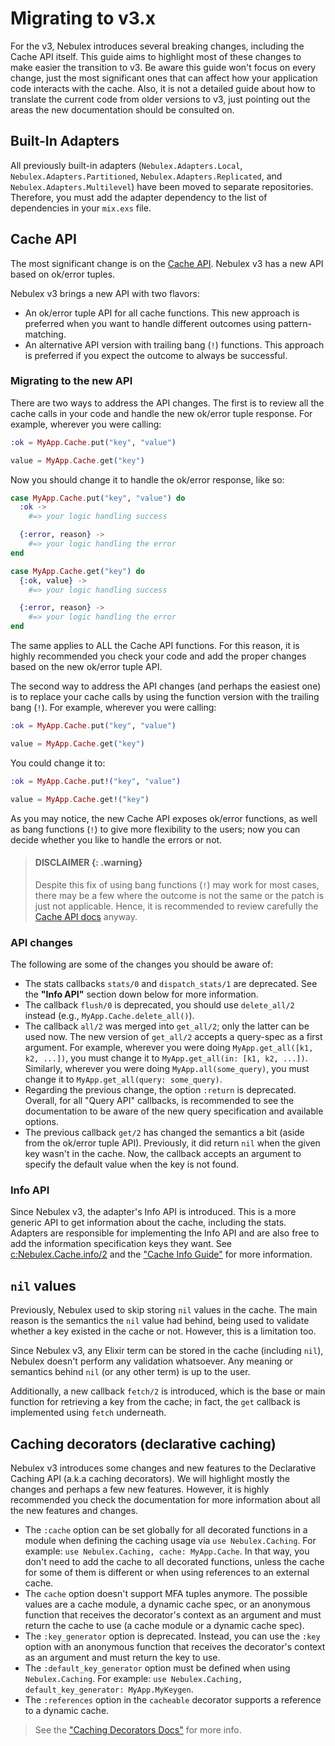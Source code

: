# Migrating to v3.x

For the v3, Nebulex introduces several breaking changes, including the Cache
API itself. This guide aims to highlight most of these changes to make easier
the transition to v3. Be aware this guide won't focus on every change, just
the most significant ones that can affect how your application code interacts
with the cache. Also, it is not a detailed guide about how to translate the
current code from older versions to v3, just pointing out the areas the new
documentation should be consulted on.

## Built-In Adapters

All previously built-in adapters (`Nebulex.Adapters.Local`,
`Nebulex.Adapters.Partitioned`, `Nebulex.Adapters.Replicated`, and
`Nebulex.Adapters.Multilevel`) have been moved to separate repositories.
Therefore, you must add the adapter dependency to the list of dependencies
in your `mix.exs` file.

## Cache API

The most significant change is on the [Cache API][cache_api]. Nebulex v3 has a
new API based on ok/error tuples.

Nebulex v3 brings a new API with two flavors:

* An ok/error tuple API for all cache functions. This new approach is preferred
  when you want to handle different outcomes using pattern-matching.
* An alternative API version with trailing bang (`!`) functions. This approach
  is preferred if you expect the outcome to always be successful.

[cache_api]: https://hexdocs.pm/nebulex/Nebulex.Cache.html

### Migrating to the new API

There are two ways to address the API changes. The first is to review all the
cache calls in your code and handle the new ok/error tuple response.
For example, wherever you were calling:

```elixir
:ok = MyApp.Cache.put("key", "value")

value = MyApp.Cache.get("key")
```

Now you should change it to handle the ok/error response, like so:

```elixir
case MyApp.Cache.put("key", "value") do
  :ok ->
    #=> your logic handling success

  {:error, reason} ->
    #=> your logic handling the error
end

case MyApp.Cache.get("key") do
  {:ok, value} ->
    #=> your logic handling success

  {:error, reason} ->
    #=> your logic handling the error
end
```

The same applies to ALL the Cache API functions. For this reason, it is highly
recommended you check your code and add the proper changes based on the new
ok/error tuple API.

The second way to address the API changes (and perhaps the easiest one) is to
replace your cache calls by using the function version with the trailing bang
(`!`). For example, wherever you were calling:

```elixir
:ok = MyApp.Cache.put("key", "value")

value = MyApp.Cache.get("key")
```

You could change it to:

```elixir
:ok = MyApp.Cache.put!("key", "value")

value = MyApp.Cache.get!("key")
```

As you may notice, the new Cache API exposes ok/error functions, as well as
bang functions (`!`) to give more flexibility to the users; now you can decide
whether you like to handle the errors or not.

> #### DISCLAIMER {: .warning}
> Despite this fix of using bang functions (`!`) may work for most cases, there
> may be a few where the outcome is not the same or the patch is just not
> applicable. Hence, it is recommended to review carefully the
> [Cache API docs][cache_api] anyway.

### API changes

The following are some of the changes you should be aware of:

* The stats callbacks `stats/0` and `dispatch_stats/1` are deprecated.
  See the **"Info API"** section down below for more information.
* The callback `flush/0` is deprecated, you should use `delete_all/2`
  instead (e.g., `MyApp.Cache.delete_all()`).
* The callback `all/2` was merged into `get_all/2`; only the latter can be
  used now. The new version of `get_all/2` accepts a query-spec as a first
  argument. For example, wherever you were doing `MyApp.get_all([k1, k2, ...])`,
  you must change it to `MyApp.get_all(in: [k1, k2, ...])`. Similarly, wherever
  you were doing `MyApp.all(some_query)`, you must change it to
  `MyApp.get_all(query: some_query)`.
* Regarding the previous change, the option `:return` is deprecated. Overall,
  for all "Query API" callbacks, is recommended to see the documentation to be
  aware of the new query specification and available options.
* The previous callback `get/2` has changed the semantics a bit (aside from
  the ok/error tuple API). Previously, it did return `nil` when the given key
  wasn't in the cache. Now, the callback accepts an argument to specify the
  default value when the key is not found.

### Info API

Since Nebulex v3, the adapter's Info API is introduced. This is a more generic
API to get information about the cache, including the stats. Adapters are
responsible for implementing the Info API and are also free to add the
information specification keys they want. See
[c:Nebulex.Cache.info/2][info_cb] and the ["Cache Info Guide"][cache_info_guide]
for more information.

[info_cb]: https://hexdocs.pm/nebulex/Nebulex.Cache.html#c:info/2
[cache_info_guide]: https://hexdocs.pm/nebulex/cache-info.html

## `nil` values

Previously, Nebulex used to skip storing `nil` values in the cache. The main
reason is the semantics the `nil` value had behind, being used to validate
whether a key existed in the cache or not. However, this is a limitation too.

Since Nebulex v3, any Elixir term can be stored in the cache (including `nil`),
Nebulex doesn't perform any validation whatsoever. Any meaning or semantics
behind `nil` (or any other term) is up to the user.

Additionally, a new callback `fetch/2` is introduced, which is the base or
main function for retrieving a key from the cache; in fact, the `get` callback
is implemented using `fetch` underneath.

## Caching decorators (declarative caching)

Nebulex v3 introduces some changes and new features to the Declarative Caching
API (a.k.a caching decorators). We will highlight mostly the changes and perhaps
a few new features. However, it is highly recommended you check the
documentation for more information about all the new features and changes.

* The `:cache` option can be set globally for all decorated functions in a
  module when defining the caching usage via `use Nebulex.Caching`. For example:
  `use Nebulex.Caching, cache: MyApp.Cache`. In that way, you don't need to add
  the cache to all decorated functions, unless the cache for some of them is
  different or when using references to an external cache.
* The `cache` option doesn't support MFA tuples anymore. The possible values are
  a cache module, a dynamic cache spec, or an anonymous function that receives
  the decorator's context as an argument and must return the cache to use
  (a cache module or a dynamic cache spec).
* The `:key_generator` option is deprecated. Instead, you can use the `:key`
  option with an anonymous function that receives the decorator's context as an
  argument and must return the key to use.
* The `:default_key_generator` option must be defined when using
  `Nebulex.Caching`. For example:
  `use Nebulex.Caching, default_key_generator: MyApp.MyKeygen`.
* The `:references` option in the `cacheable` decorator supports a reference
  to a dynamic cache.

> See the ["Caching Decorators Docs"][caching_decorators] for more info.

[caching_decorators]: https://hexdocs.pm/nebulex/Nebulex.Caching.Decorators.html
